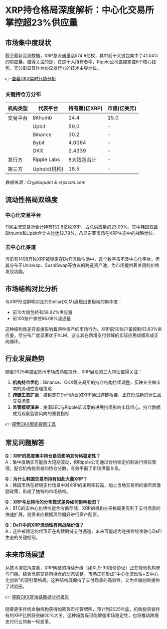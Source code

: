 # XRP持仓格局深度解析：中心化交易所掌控超23%供应量

## 市场集中度现状
截至最新监测数据，XRP总流通量达574.9亿枚，其中前十大钱包集中了41.04%的供应量。值得关注的是，在这十大持有者中，Ripple公司直接掌控8个核心钱包，充分彰显其作为协议发行方的技术主导地位。

👉 [查看OKX实时行情分析](https://bit.ly/okx_welcome)

### 关键持仓方分布
| 机构类型 | 代表平台       | 持有量(亿XRP) | 市值(亿美元) |
|----------|----------------|---------------|--------------|
| 交易平台 | Bithumb        | 14.4          | 15.0         |
|          | Upbit          | 59.0          | -            |
|          | Binance        | 30.2          | -            |
|          | Bybit          | 4.0064        | -            |
|          | OKX            | 2.4339        | -            |
| 发行方   | Ripple Labs    | 8大钱包合计   | -            |
| 第三方   | Uphold(机构)   | 18.5          | -            |

*数据来源：Cryptoquant & xrpscan.com*

## 流动性格局双维度
### 中心化交易平台
11家主流交易所合计持有132.8亿枚XRP，占总供应量的23.09%。其中韩国双雄Bithumb和Upbit合计占比达12.78%，凸显东亚市场在XRP生态中的战略地位。

### 去中心化渠道
当前有1498万枚XRP被锁定在DeFi流动性池中，这个数字虽不及中心化平台，但其分布于Uniswap、SushiSwap等协议的跨链资产池，为市场提供着关键的价格发现功能。

## 市场结构对比分析
与XRP形成鲜明对比的Stellar(XLM)展现出更极端的集中度：
- 前10大钱包持有58.62%供应量
- 前100账户掌控96.08%流通量

这种结构性差异直接影响着两种资产的市场行为。XRP前50账户虽控制63.83%供应量，但分布广度显著优于XLM，这与其在跨境支付领域的实际应用规模形成正向循环。

## 行业发展趋势
随着2025年加密货币市场成熟度提升，XRP展现的三大特征值得关注：
1. **机构持仓优化**：Binance、OKX等交易所的持仓结构持续调整，反映专业做市商的流动性管理策略
2. **跨链生态扩张**：被锁定在DeFi协议的XRP通过跨链桥接，正在形成新的衍生品交易场景
3. **监管框架演进**：美国SEC与Ripple诉讼案的进展持续影响市场信心，持仓数据成为观察监管风向的重要指标

👉 [探索OKX智能投顾工具](https://bit.ly/okx_welcome)

## 常见问题解答
**Q：XRP的高度集中持仓是否影响其价格稳定性？**  
A：集中度确实可能放大短期波动，但Ripple公司通过合约锁定机制进行供应管理，配合机构投资者的持仓分散，有效平衡了市场供需关系。

**Q：为什么韩国交易所持有如此大量XRP？**  
A：韩国市场在跨境支付场景中对XRP的采用率较高，加上当地交易所的做市商激励政策，形成了独特的市场结构。

**Q：XRP与比特币的分布模式差异如何影响投资？**  
A：BTC的去中心化特性适合价值存储，XRP的机构主导格局更有利于支付场景的快速扩展，投资者应根据风险偏好进行资产配置。

**Q：DeFi中的XRP流动性有何战略价值？**  
A：这些被锁定的代币正在构建跨链支付通道，未来可能成为连接传统金融与DeFi生态的关键枢纽。

## 未来市场展望
从技术演进角度看，XRP网络的持续升级（如XLS-30报价协议）正在降低机构参与门槛。结合当前交易所持仓的动态调整，市场正在形成"中心化流动性+去中心化创新"的双引擎格局。这种结构既保持了支付场景的高效性，又为金融创新提供了试验田。

👉 [获取OKX区块链数据分析报告](https://bit.ly/okx_welcome)

随着更多传统金融机构获得加密货币托管牌照，预计到2025年底，机构投资者持有的XRP比例将突破50%大关。这种趋势既可能增强市场稳定性，也将推动跨境支付行业的新一轮变革。